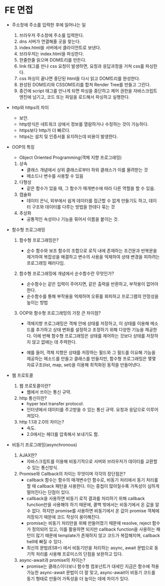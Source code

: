 # FE 면접 

- 주소창에 주소를 입력한 후에 일어나는 일

  1. 브라우저 주소창에 주소를 입력한다.
  2. dns 서버가 연결해줄 곳을 찾는다.
  3. index.html을 서버에서 클라이언트로 보낸다.
  4. 브라우저는 index.html을 파싱한다.
  5. 한줄한줄 읽으며 DOM트리를 만든다.
  6. link 태그를 만나 css 요청이 발생하면, 요청과 응답과정을 거쳐 css를 파싱한다.
  7. css 파싱이 끝나면 중단된 html을 다시 읽고 DOM트리를 완성한다.
  8. 완성된 DOM트리와 CSSOM트리를 합쳐 Render Tree를 만들고 그린다.
  9. 중간에 script 태그를 만나게 되면 파싱을 중단하고 제어 권한을 자바스크립트 엔진에 넘기고, 코드 또는 파일을 로드해서 파싱하고 실행한다.

- http와 https의 차이

  - 보안.
  - http방식은 네트워크 상에서 정보를 열람하거나 수정하는 것이 가능하다.
  - https보다 http가 더 빠르다.
  - https는 설치 및 인증서를 유지하는데 비용이 발생한다.

- OOP의 특징

  - Object Oriented Programming(객체 지향 프로그래밍)

  1. 상속
     - 클래스 개념에서 상위 클래스로부터 하위 클래스가 이를 물려받는 것
     - 메소드나 변수를 사용할 수 있음
  2. 다형성
     - 같은 함수가 있을 때, 그 함수가 매개변수에 따라 다른 역할을 할 수 있음.
  3. 캡슐화
     - 데이터 은닉, 외부에서 쉽게 데이터를 접근할 수 없게 만들기도 하고, 데이터 구조와 데이터를 다루는 방법을 한데다 묶는 것
  4. 추상화
     - 공통적인 속성이나 기능을 묶어서 이름을 붙이는 것.

- 함수형 프로그래밍

  1. 함수형 프로그래밍은?

     - 순수 함수와 보조 함수의 조합으로 로직 내에 존재하는 조건문과 반복문을 제거하여 복잡성을 해결하고 변수의 사용을 억제하여 상태 변경을 피하려는 프로그래밍 패러다임.

  2. 함수형 프로그래밍에 개념에서 순수함수란 무엇인가?

     - 순수함수는 같은 입력이 주어지면, 같은 출력을 반환하고, 부작용이 없어야 한다.
     - 순수함수를 통해 부작용을 억제하여 오류를 회피하고 프로그램의 안정성을 높이는 방법

  3. OOP와 함수형 프로그래밍의 가장 큰 차이점?

     - 객체지향 프로그래밍은 객체 안에 상태를 저장하고, 이 상태를 이용해 메소드를 추가하고 상태 변화를 설정하고 조정하기 위해 다양한 기능을 제공한다. 이에 반해 함수형 프로그래밍은 상태를 제어하는 것보다 상태를 저장하지 않고 없애는 데 주력한다.

     - 예를 들어, 객체 지향은 상태를 저장하는 필드와 그 필드를 이요해 기능을 제공하는 메소드를 만들고 클래스를 만들지만, 함수형 프로그래밍은 몇몇 자료구조(list, map, set)을 이용해 최적화된 동작을 만들어낸다.

- 웹 프로토콜

  1. 웹 프로토콜이란?
     - 웹에서 쓰이는 통신 규약.
  2. http 통신이란?
     - hyper text transfer protocol.
     - 인터넷에서 데이터를 주고받을 수 있는 통신 규약. 요청과 응답으로 이루어져있다.
  3. http 1.1과 2.0의 차이는?
     - 속도.
     - 2.0에서는 헤더를 압축해서 보내기도 함.

- 비동기 프로그래밍(asynchronous)

  1. AJAX란?
     - 자바스크립트를 이용해 비동기적으로 서버와 브라우저가 데이터를 교환할 수 있는 통신방식.
  2. Promise와 Callback의 차이는 무엇이며 각각의 장단점은?
     - callback 함수는 함수의 매개변수인 함수로, 비동기 처리에서 동기 처리를 할 때 callback 패턴을 사용한다. 이는 중첩이 많아질수록 가독성이 심하게 떨어진다는 단점이 있다.
     - callback을 사용하면 비동기 로직 결과를 처리하기 위해 callback function만을 사용해야 하기 때문에, 콜백 밖에서는 비동기에서 온 값을 알 수 없다. 하지만 promise를 사용하면 비동기에서 온 값이 promise 객체에 저장되기 때문에 코드 작성이 용이해진다.
     - promise는 비동기 처리만을 위해 만들어졌기 때문에 resolve, reject 함수가 정의되어 있고, 이를 활용하면 되지만 callback function을 사용하는 패턴이 많기 때문에 template가 존재하지 않고 코드가 복잡해지며, callback hell에 빠질 수 있다.
     - 최신의 문법(ES8+) 에서 비동기만을 처리하는 async, await 문법으로 동기적 처리를 사용해 프로미스의 단점을 보완하고 있다.
  3. async-await과 promise의 차이는?
     - promise는 클래스이다보니 함수형 컴포넌트가 대세인 지금은 함수에 적용가능한 async-await 문법이 더 잘 맞고, async-await이 비동기 코드를 동기 형태로 만들어 가독성을 더 높이는 데에 차이가 있다.

